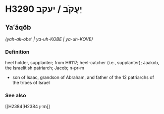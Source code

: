# H3290 יַעֲקֹב / יעקב

## Yaʻăqôb

_(yah-ak-obe' | ya-uh-KOBE | ya-uh-KOVE)_

### Definition

heel holder, supplanter; from H6117; heel-catcher (i.e., supplanter); Jaakob, the Israelitish patriarch; Jacob; n-pr-m

- son of Isaac, grandson of Abraham, and father of the 12 patriarchs of the tribes of Israel

### See also

[[H2384|H2384 חזיון]]
